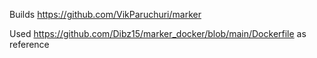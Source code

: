 Builds https://github.com/VikParuchuri/marker

Used https://github.com/Dibz15/marker_docker/blob/main/Dockerfile as reference